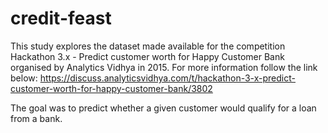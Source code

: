 # credit-feast
This study explores the dataset made available for the competition Hackathon 3.x - Predict customer worth for Happy Customer Bank organised by Analytics Vidhya in 2015.
For more information follow the link below:
https://discuss.analyticsvidhya.com/t/hackathon-3-x-predict-customer-worth-for-happy-customer-bank/3802

The goal was to predict whether a given customer would qualify for a loan from a bank.
